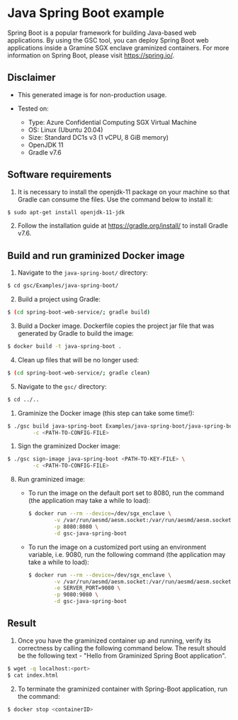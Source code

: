 # Java Spring Boot example

Spring Boot is a popular framework for building Java-based web applications. By using the GSC tool,
you can deploy Spring Boot web applications inside a Gramine SGX enclave graminized containers.
For more information on Spring Boot, please visit https://spring.io/.

## Disclaimer

* This generated image is for non-production usage.

* Tested on:
  - Type: Azure Confidential Computing SGX Virtual Machine
  - OS: Linux (Ubuntu 20.04)
  - Size: Standard DC1s v3 (1 vCPU, 8 GiB memory)
  - OpenJDK 11
  - Gradle v7.6

## Software requirements

1. It is necessary to install the openjdk-11 package on your machine so that Gradle can
consume the files. Use the command below to install it:

```bash
$ sudo apt-get install openjdk-11-jdk
```

2. Follow the installation guide at https://gradle.org/install/ to install Gradle v7.6.

## Build and run graminized Docker image

1. Navigate to the `java-spring-boot/` directory:

```bash
$ cd gsc/Examples/java-spring-boot/
```

2. Build a project using Gradle:

```bash
$ (cd spring-boot-web-service/; gradle build)
```

3. Build a Docker image. Dockerfile copies the project jar file that was generated by Gradle
to build the image:

```bash
$ docker build -t java-spring-boot .
```

4. Clean up files that will be no longer used:

```bash
$ (cd spring-boot-web-service/; gradle clean)
```

5. Navigate to the `gsc/` directory:

```bash
$ cd ../..
```

1. Graminize the Docker image (this step can take some time!):

```bash
$ ./gsc build java-spring-boot Examples/java-spring-boot/java-spring-boot.manifest \
        -c <PATH-TO-CONFIG-FILE>
```

1. Sign the graminized Docker image:

```bash
$ ./gsc sign-image java-spring-boot <PATH-TO-KEY-FILE> \
        -c <PATH-TO-CONFIG-FILE>
```

8. Run graminized image:

      * To run the image on the default port set to 8080,
   run the command (the application may take a while to load):

        ```bash
        $ docker run --rm --device=/dev/sgx_enclave \
                -v /var/run/aesmd/aesm.socket:/var/run/aesmd/aesm.socket \
                -p 8080:8080 \
                -d gsc-java-spring-boot
        ```

      * To run the image on a customized port using an environment variable, i.e. 9080,
      run the following command (the application may take a while to load):

        ```bash
        $ docker run --rm --device=/dev/sgx_enclave \
                -v /var/run/aesmd/aesm.socket:/var/run/aesmd/aesm.socket \
                -e SERVER_PORT=9080 \
                -p 9080:9080 \
                -d gsc-java-spring-boot
        ```

## Result

1. Once you have the graminized container up and running, verify its correctness by calling
the following command below. The result should be the following text - "Hello from Graminized Spring
Boot application".

```bash
$ wget -q localhost:<port>
$ cat index.html
```

2. To terminate the graminized container with Spring-Boot application, run the command:

```bash
$ docker stop <containerID>
```
